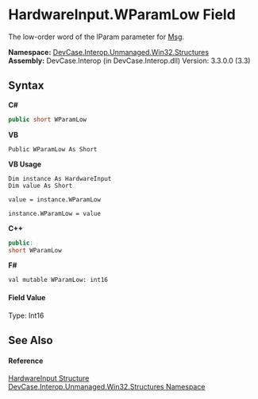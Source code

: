 # HardwareInput.WParamLow Field
 

The low-order word of the lParam parameter for <a href="F_DevCase_Interop_Unmanaged_Win32_Structures_HardwareInput_Msg">Msg</a>.

**Namespace:**&nbsp;<a href="N_DevCase_Interop_Unmanaged_Win32_Structures">DevCase.Interop.Unmanaged.Win32.Structures</a><br />**Assembly:**&nbsp;DevCase.Interop (in DevCase.Interop.dll) Version: 3.3.0.0 (3.3)

## Syntax

**C#**<br />
``` C#
public short WParamLow
```

**VB**<br />
``` VB
Public WParamLow As Short
```

**VB Usage**<br />
``` VB Usage
Dim instance As HardwareInput
Dim value As Short

value = instance.WParamLow

instance.WParamLow = value
```

**C++**<br />
``` C++
public:
short WParamLow
```

**F#**<br />
``` F#
val mutable WParamLow: int16
```


#### Field Value
Type: Int16

## See Also


#### Reference
<a href="T_DevCase_Interop_Unmanaged_Win32_Structures_HardwareInput">HardwareInput Structure</a><br /><a href="N_DevCase_Interop_Unmanaged_Win32_Structures">DevCase.Interop.Unmanaged.Win32.Structures Namespace</a><br />